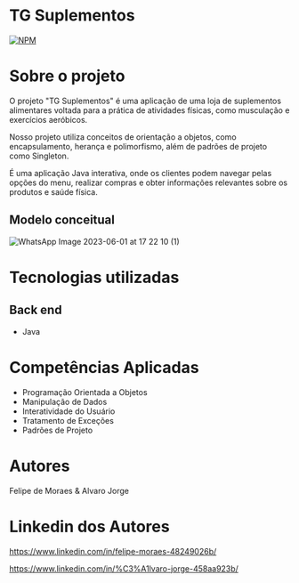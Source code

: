 # TG Suplementos 
[![NPM](https://img.shields.io/npm/l/react)](https://github.com/FelipeMoraes18/LojadeSuplementos/blob/main/LICENSE) 

# Sobre o projeto

O projeto "TG Suplementos" é uma aplicação de uma loja de suplementos alimentares voltada para a prática de atividades físicas, como musculação e exercícios aeróbicos. 

Nosso projeto utiliza conceitos de orientação a objetos, como encapsulamento, herança e polimorfismo, além de padrões de projeto como Singleton.

É uma aplicação Java interativa, onde os clientes podem navegar pelas opções do menu, realizar compras e obter informações relevantes sobre os produtos e saúde física.


## Modelo conceitual
![WhatsApp Image 2023-06-01 at 17 22 10 (1)](https://github.com/FelipeMoraes18/LojadeSuplementos/assets/111572342/b43381cd-7bc8-4309-9b7f-41662c85f20c)


# Tecnologias utilizadas
## Back end
- Java

# Competências Aplicadas
- Programação Orientada a Objetos
- Manipulação de Dados
- Interatividade do Usuário
- Tratamento de Exceções
- Padrões de Projeto
# Autores

Felipe de Moraes & 
Alvaro Jorge 

# Linkedin dos Autores

https://www.linkedin.com/in/felipe-moraes-48249026b/

https://www.linkedin.com/in/%C3%A1lvaro-jorge-458aa923b/
